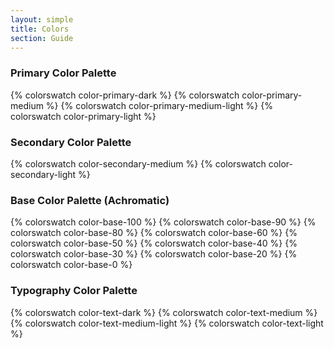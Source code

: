 ```yaml
---
layout: simple
title: Colors
section: Guide
---
```


### Primary Color Palette
{% colorswatch color-primary-dark %}
{% colorswatch color-primary-medium %}
{% colorswatch color-primary-medium-light %}
{% colorswatch color-primary-light %}

### Secondary Color Palette
{% colorswatch color-secondary-medium %}
{% colorswatch color-secondary-light %}

### Base Color Palette (Achromatic)
{% colorswatch color-base-100 %}
{% colorswatch color-base-90 %}
{% colorswatch color-base-80 %}
{% colorswatch color-base-60 %}
{% colorswatch color-base-50 %}
{% colorswatch color-base-40 %}
{% colorswatch color-base-30 %}
{% colorswatch color-base-20 %}
{% colorswatch color-base-0 %}

### Typography Color Palette
{% colorswatch color-text-dark %}
{% colorswatch color-text-medium %}
{% colorswatch color-text-medium-light %}
{% colorswatch color-text-light %}

